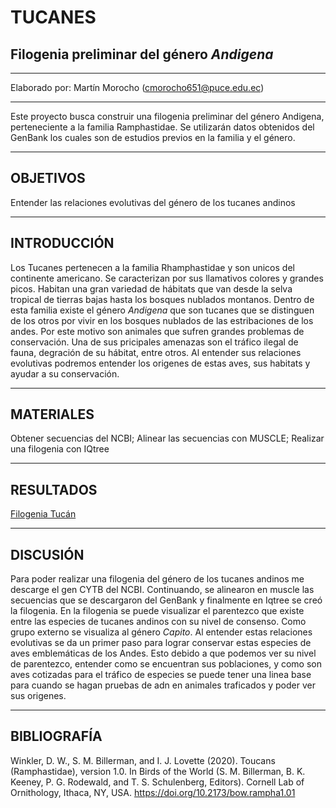# TUCANES
## Filogenia preliminar del género *Andigena*

---

Elaborado por: Martín Morocho (cmorocho651@puce.edu.ec)

---

Este proyecto busca construir una filogenia preliminar del género Andigena,
perteneciente a la familia Ramphastidae. Se utilizarán datos obtenidos del
GenBank los cuales son de estudios previos en la familia y el género.

---

## OBJETIVOS 
Entender las relaciones evolutivas del género de los tucanes andinos

---

## INTRODUCCIÓN
Los Tucanes pertenecen a la familia Rhamphastidae y son unicos del continente americano. Se caracterizan por sus llamativos colores y grandes picos. Habitan una gran variedad de hábitats que van desde la selva tropical de tierras bajas hasta los bosques nublados montanos. Dentro de esta familia existe el género *Andigena* que son tucanes que se distinguen de los otros por vivir en los bosques nublados de las estribaciones de los andes.  Por este motivo son animales que sufren grandes problemas de conservación. Una de sus pricipales amenazas son el tráfico ilegal de fauna, degración de su hábitat, entre otros.  Al entender sus relaciones evolutivas podremos entender los origenes de estas aves, sus habitats y ayudar a su conservación.

---

## MATERIALES 
Obtener secuencias del NCBI;
Alinear las secuencias con MUSCLE; 
Realizar una filogenia con IQtree

--- 
## RESULTADOS 
[Filogenia Tucán](/Users/martinjoy/Desktop/proyectofinal/filogenia.png)

---
## DISCUSIÓN
Para poder realizar una filogenia del género de los tucanes andinos me descarge el gen CYTB del NCBI. Continuando, se alinearon en muscle las secuencias que se descargaron del GenBank y finalmente en Iqtree se creó la filogenia. En la filogenia se puede visualizar el parentezco que existe entre las especies de tucanes andinos con su nivel de consenso. Como grupo externo se visualiza al género *Capito*. Al entender estas relaciones evolutivas se da un primer paso para lograr conservar estas especies de aves emblemáticas de los Andes. Esto debido a que podemos ver su nivel de parentezco, entender como se encuentran sus poblaciones, y como son aves cotizadas para el tráfico de especies se puede tener una linea base para cuando se hagan pruebas de adn en animales traficados y poder ver sus origenes. 

---
## BIBLIOGRAFÍA 
Winkler, D. W., S. M. Billerman, and I. J. Lovette (2020). Toucans (Ramphastidae), version 1.0. In Birds of the World (S. M. Billerman, B. K. Keeney, P. G. Rodewald, and T. S. Schulenberg, Editors). Cornell Lab of Ornithology, Ithaca, NY, USA. https://doi.org/10.2173/bow.rampha1.01



